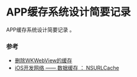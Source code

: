 # APP缓存系统设计简要记录
APP缓存系统设计简要记录 。

### 参考
* [删除WKWebView的缓存](http://blog.csdn.net/amateur__7/article/details/49658193)
* [iOS开发网络 —— 数据缓存 ： NSURLCache](http://www.cocoachina.com/ios/20161107/17981.html?utm_source=tuicool&utm_medium=referral)
